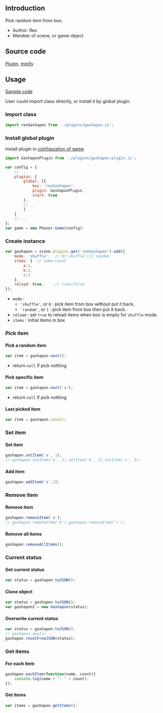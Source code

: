 ## Introduction

Pick random item from box.

- Author: Rex
- Member of scene, or game object

## Source code

[Plugin](https://github.com/rexrainbow/phaser3-rex-notes/blob/master/plugins/gashapon-plugin.js), [minify](https://github.com/rexrainbow/phaser3-rex-notes/blob/master/plugins/dist/rexgashaponplugin.min.js)

## Usage

[Sample code](https://github.com/rexrainbow/phaser3-rex-notes/tree/master/examples/gashapon)

User could import class directly, or install it by global plugin.

### Import class

```javascript
import rexGashapon from './plugins/gashapon.js';
```

### Install global plugin

Install plugin in [configuration of game](game.md#configuration)

```javascript
import GashaponPlugin from './plugins/gashapon-plugin.js';

var config = {
    // ...
    plugins: {
        global: [{
            key: 'rexGashapon',
            plugin: GashaponPlugin,
            start: true
        },
        // ...
        ]
    }
    // ...
};
var game = new Phaser.Game(config);
```

### Create instance

```javascript
var gashapon = scene.plugins.get('rexGashapon').add({
    mode: 'shuffle',  // 0|'shuffle'|1|'random
    items: {  // name:count
        a:1, 
        b:2, 
        c:3 
    },
    reload: true,     // true|false
});
```

- `mode` : 
    - `'shuffle'`, or `0` : pick item from box without put it back.
    - `'random'`, or `1` : pick item from box then put it back.
- `reload` : set `true` to reload items when box is empty for `shuffle` mode.
- `items` : initial items in box

### Pick item

#### Pick a random item

```javascript
var item = gashapon.next();
```

- return `null` if pick nothing

#### Pick specific item

```javascript
var item = gashapon.next('a');
```

- return `null` if pick nothing

#### Last picked item

```javascript
var item = gashapon.result;
```

### Set item

#### Set item

```javascript
gashapon.setItem('a', 1);
// gashapon.setItem('a', 1).setItem('b', 2).setItem('c', 3);
```

#### Add item

```javascript
gashapon.addItem('a',1);
```

### Remove item

#### Remove item

```javascript
gashapon.removeItem('a');
// gashapon.removeItem('b').gashapon.removeItem('c');
```

#### Remove all items

```javascript
gashapon.removeAllItems();
```

### Current status

#### Get current status

```javascript
var status = gashapon.toJSON();
```

#### Clone object

```javascript
var status = gashapon.toJSON();
var gashapon2 = new Gashapon(status);
```

#### Overwrite current status

```javascript
var status = gashapon.toJSON();
// gashapon.next()...
gashapon.resetFromJSON(status);
```

### Get items

#### For each item

```javascript
gashapon.eachItem(function(name, count){
    console.log(name + ": " + count);
});
```

#### Get items

```javascript
var items = gashapon.getItems();
```
